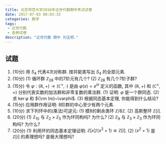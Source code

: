 ```yaml
---
title: 北京师范大学2016年近世代数期中考试试卷
date: 2017-07-03 00:03:33
categories: 数学
tags:
 - 近世代数
 - 各种试卷
description: "近世代数 期中 刘玉明."
---
```


## 试题

1. (10分) 用 $S_4$ 代表4次对称群. 按共轭类写出 $S_4$ 的全部元素.
2. (10分)
    (1) 循环群 $\mathbb{Z}_{28}$ 中的7阶元有几个?
    (2) $\mathbb{Z}_{28}$ 有几个7阶子群?
3. (15分) 令 $\varphi:(\mathbb{R},+)\longrightarrow (\mathbb{C}^\times,\cdot)$ 是由 $\varphi(x)=e^{ix}$ 定义的函数, 其中 $(\mathbb{R},+)$ 和 $(\mathbb{C}^\times,+)$ 分别代表实数的加法群和非零复数的乘法群.
    (1) 证明: $\varphi$ 是一个群同态.
    (2) 求 $\ker\varphi$ 和 ${\rm Im}~\varphi$.
    (3) 根据同态基本定理, 你能得到什么结论?
4. (15分) 应用群作用证明: 8阶群的中心至少有两个元素.
5. (10分) 求下列环中的(乘法)可逆元:
    (1) 模8的剩余类环 $\mathbb{Z}/8\mathbb{Z}$.
    (2) 高斯整环 $\mathbb{Z}[i]$.
6. (20分)
    (1) $\mathbb{Z}_{10}$ 与 $\mathbb{Z}_2\times\mathbb{Z}_5$ 作为环同构吗? 为什么?
    (2) $\mathbb{Z}_9$ 与 $\mathbb{Z}_3\times\mathbb{Z}_3$ 作为环同构吗? 为什么?
7. (20分)
    (1) 利用环的同态基本定理证明: $\mathbb{Z}[x]/\langle x^2+1\rangle\cong\mathbb{Z}[i]$.
    (2) $\langle x^2+1 \rangle$ 是 $\mathbb{Z}[i]$ 的素理想吗? 是极大理想吗?
